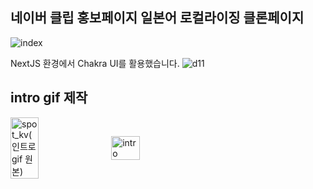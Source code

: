 ## 네이버 클립 홍보페이지 일본어 로컬라이징 클론페이지
![index](https://github.com/user-attachments/assets/a72a8393-006a-4858-b1b2-45dc7599ade6)

NextJS 환경에서 Chakra UI를 활용했습니다.
![d11](https://github.com/user-attachments/assets/1549e46c-6484-4ecd-b706-841ae59a2392)


## intro gif 제작
<div style="display: flex; justify-content: flex-start; align-items: center; gap: 10px;">
  <img src="https://github.com/user-attachments/assets/c59b3fac-b5ee-494f-8466-b87300df5502" alt="spot_kv(인트로gif 원본)" style="width: 30%;">
  <img src="https://github.com/user-attachments/assets/dca85651-f16f-460c-b3a5-7335a8e58606" alt="intro" style="width: 30%;">
</div>

